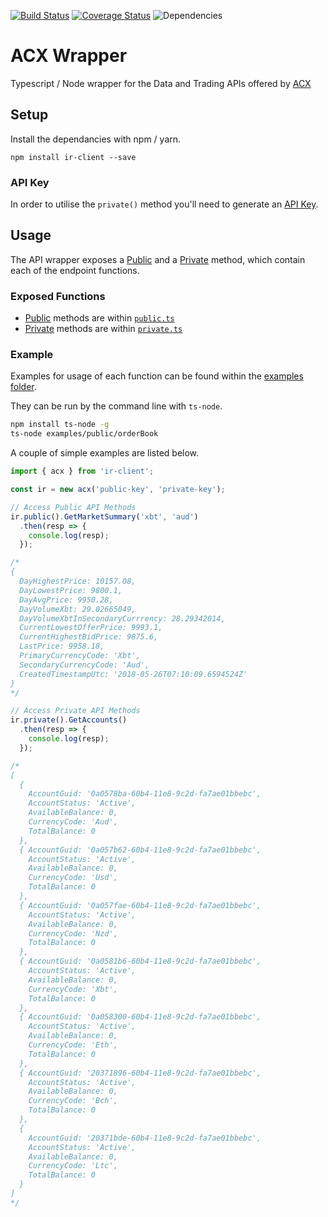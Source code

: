 [![Build Status](https://travis-ci.org/sketchthat/acx.svg?branch=master)](https://travis-ci.org/sketchthat/acx) [![Coverage Status](https://coveralls.io/repos/github/sketchthat/acx/badge.svg?branch=master)](https://coveralls.io/github/sketchthat/acx?branch=master)
![Dependencies](https://david-dm.org/sketchthat/acx.svg)

# ACX Wrapper

Typescript / Node wrapper for the Data and Trading APIs offered by [ACX](https://www.acx.com)

## Setup

Install the dependancies with npm / yarn.

```
npm install ir-client --save
```

### API Key

In order to utilise the `private()` method you'll need to generate an [API Key](https://www.acx.com/API#authentication).

## Usage

The API wrapper exposes a [Public](https://www.acx.com/API#public) and a [Private](https://www.acx.com/API#private) method, which contain each of the endpoint functions.

### Exposed Functions
- [Public](https://github.com/sketchthat/acx/wiki/Public-Methods) methods are within [`public.ts`](https://github.com/sketchthat/acx/blob/master/src/public.ts)
- [Private](https://github.com/sketchthat/acx/wiki/Private-Methods) methods are within [`private.ts`](https://github.com/sketchthat/acx/blob/master/src/private.ts)

### Example

Examples for usage of each function can be found within the [examples folder](/examples).

They can be run by the command line with `ts-node`.

```bash
npm install ts-node -g
ts-node examples/public/orderBook
```

A couple of simple examples are listed below.

```typescript
import { acx } from 'ir-client';

const ir = new acx('public-key', 'private-key');

// Access Public API Methods
ir.public().GetMarketSummary('xbt', 'aud')
  .then(resp => {
    console.log(resp);
  });

/*
{
  DayHighestPrice: 10157.08,
  DayLowestPrice: 9800.1,
  DayAvgPrice: 9950.28,
  DayVolumeXbt: 29.02665049,
  DayVolumeXbtInSecondaryCurrrency: 28.29342014,
  CurrentLowestOfferPrice: 9993.1,
  CurrentHighestBidPrice: 9875.6,
  LastPrice: 9958.18,
  PrimaryCurrencyCode: 'Xbt',
  SecondaryCurrencyCode: 'Aud',
  CreatedTimestampUtc: '2018-05-26T07:10:09.6594524Z'
}
*/

// Access Private API Methods
ir.private().GetAccounts()
  .then(resp => {
    console.log(resp);
  });

/*
[
  {
    AccountGuid: '0a0578ba-60b4-11e8-9c2d-fa7ae01bbebc',
    AccountStatus: 'Active',
    AvailableBalance: 0,
    CurrencyCode: 'Aud',
    TotalBalance: 0
  },
  { AccountGuid: '0a057b62-60b4-11e8-9c2d-fa7ae01bbebc',
    AccountStatus: 'Active',
    AvailableBalance: 0,
    CurrencyCode: 'Usd',
    TotalBalance: 0
  },
  { AccountGuid: '0a057fae-60b4-11e8-9c2d-fa7ae01bbebc',
    AccountStatus: 'Active',
    AvailableBalance: 0,
    CurrencyCode: 'Nzd',
    TotalBalance: 0
  },
  { AccountGuid: '0a0581b6-60b4-11e8-9c2d-fa7ae01bbebc',
    AccountStatus: 'Active',
    AvailableBalance: 0,
    CurrencyCode: 'Xbt',
    TotalBalance: 0
  },
  { AccountGuid: '0a058300-60b4-11e8-9c2d-fa7ae01bbebc',
    AccountStatus: 'Active',
    AvailableBalance: 0,
    CurrencyCode: 'Eth',
    TotalBalance: 0
  },
  { AccountGuid: '20371896-60b4-11e8-9c2d-fa7ae01bbebc',
    AccountStatus: 'Active',
    AvailableBalance: 0,
    CurrencyCode: 'Bch',
    TotalBalance: 0
  },
  {
    AccountGuid: '20371bde-60b4-11e8-9c2d-fa7ae01bbebc',
    AccountStatus: 'Active',
    AvailableBalance: 0,
    CurrencyCode: 'Ltc',
    TotalBalance: 0
  }
]
*/
```


